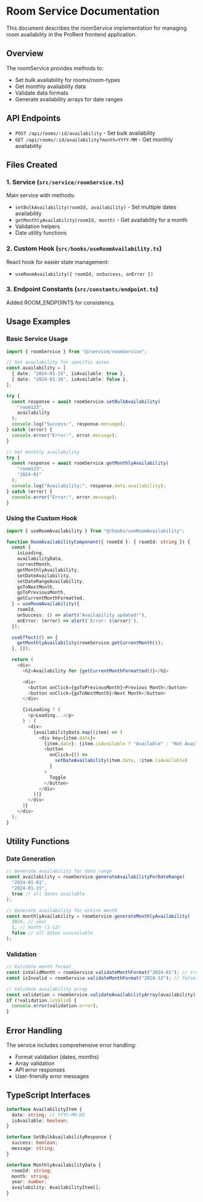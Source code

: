 # Room Service Documentation

This document describes the roomService implementation for managing room availability in the ProRent frontend application.

## Overview

The roomService provides methods to:

- Set bulk availability for rooms/room-types
- Get monthly availability data
- Validate data formats
- Generate availability arrays for date ranges

## API Endpoints

- `POST /api/rooms/:id/availability` - Set bulk availability
- `GET /api/rooms/:id/availability?month=YYYY-MM` - Get monthly availability

## Files Created

### 1. Service (`src/service/roomService.ts`)

Main service with methods:

- `setBulkAvailability(roomId, availability)` - Set multiple dates availability
- `getMonthlyAvailability(roomId, month)` - Get availability for a month
- Validation helpers
- Date utility functions

### 2. Custom Hook (`src/hooks/useRoomAvailability.ts`)

React hook for easier state management:

- `useRoomAvailability({ roomId, onSuccess, onError })`

### 3. Endpoint Constants (`src/constants/endpoint.ts`)

Added ROOM_ENDPOINTS for consistency.

## Usage Examples

### Basic Service Usage

```typescript
import { roomService } from "@/service/roomService";

// Set availability for specific dates
const availability = [
  { date: "2024-01-15", isAvailable: true },
  { date: "2024-01-16", isAvailable: false },
];

try {
  const response = await roomService.setBulkAvailability(
    "room123",
    availability
  );
  console.log("Success:", response.message);
} catch (error) {
  console.error("Error:", error.message);
}

// Get monthly availability
try {
  const response = await roomService.getMonthlyAvailability(
    "room123",
    "2024-01"
  );
  console.log("Availability:", response.data.availability);
} catch (error) {
  console.error("Error:", error.message);
}
```

### Using the Custom Hook

```typescript
import { useRoomAvailability } from "@/hooks/useRoomAvailability";

function RoomAvailabilityComponent({ roomId }: { roomId: string }) {
  const {
    isLoading,
    availabilityData,
    currentMonth,
    getMonthlyAvailability,
    setDateAvailability,
    setDateRangeAvailability,
    goToNextMonth,
    goToPreviousMonth,
    getCurrentMonthFormatted,
  } = useRoomAvailability({
    roomId,
    onSuccess: () => alert("Availability updated!"),
    onError: (error) => alert(`Error: ${error}`),
  });

  useEffect(() => {
    getMonthlyAvailability(roomService.getCurrentMonth());
  }, []);

  return (
    <div>
      <h2>Availability for {getCurrentMonthFormatted()}</h2>

      <div>
        <button onClick={goToPreviousMonth}>Previous Month</button>
        <button onClick={goToNextMonth}>Next Month</button>
      </div>

      {isLoading ? (
        <p>Loading...</p>
      ) : (
        <div>
          {availabilityData.map((item) => (
            <div key={item.date}>
              {item.date}: {item.isAvailable ? "Available" : "Not Available"}
              <button
                onClick={() =>
                  setDateAvailability(item.date, !item.isAvailable)
                }
              >
                Toggle
              </button>
            </div>
          ))}
        </div>
      )}
    </div>
  );
}
```

## Utility Functions

### Date Generation

```typescript
// Generate availability for date range
const availability = roomService.generateAvailabilityForDateRange(
  "2024-01-01",
  "2024-01-31",
  true // all dates available
);

// Generate availability for entire month
const monthlyAvailability = roomService.generateMonthlyAvailability(
  2024, // year
  1, // month (1-12)
  false // all dates unavailable
);
```

### Validation

```typescript
// Validate month format
const isValidMonth = roomService.validateMonthFormat("2024-01"); // true
const isInvalid = roomService.validateMonthFormat("2024-13"); // false

// Validate availability array
const validation = roomService.validateAvailabilityArray(availability);
if (!validation.isValid) {
  console.error(validation.error);
}
```

## Error Handling

The service includes comprehensive error handling:

- Format validation (dates, months)
- Array validation
- API error responses
- User-friendly error messages

## TypeScript Interfaces

```typescript
interface AvailabilityItem {
  date: string; // YYYY-MM-DD
  isAvailable: boolean;
}

interface SetBulkAvailabilityResponse {
  success: boolean;
  message: string;
}

interface MonthlyAvailabilityData {
  roomId: string;
  month: string;
  year: number;
  availability: AvailabilityItem[];
}
```
